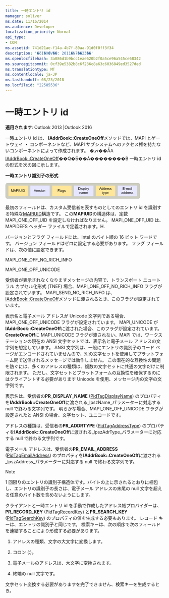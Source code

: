 ```yaml
---
title: 一時エントリ id
manager: soliver
ms.date: 11/16/2014
ms.audience: Developer
localization_priority: Normal
api_type:
- COM
ms.assetid: 741d21ae-f14a-4b7f-80aa-91d0f0ff3f34
description: '�ŏI�X�V��: 2011�N7��23��'
ms.openlocfilehash: 3a086d1b9bcc1eae620b2f0a5ce96a545ce68342
ms.sourcegitcommit: 0cf39e5382b8c6f236c8a63c6036849ed3527ded
ms.translationtype: MT
ms.contentlocale: ja-JP
ms.lasthandoff: 08/23/2018
ms.locfileid: "22585536"
---
```

# <a name="one-off-entry-identifiers"></a>一時エントリ id
  
**適用されます**: Outlook 2013 |Outlook 2016 
  
一時エントリ id は、 **IAddrBook::CreateOneOff**メソッドでは、MAPI とゲートウェイ ・ コンポーネントなど、MAPI サブシステムへのアクセス権を持たないコンポーネントによって作成されます。 �ڍׂɂ��ẮA [IAddrBook::CreateOneOff](iaddrbook-createoneoff.md)��Q�Ƃ��Ă��������B 一時エントリ id の形式を次の図に示します。
  
**一時エントリ識別子の形式**
  
![一時エントリの識別子の形式](media/amapi_69.gif "一時エントリの識別子の形式")
  
最初のフィールドは、カスタム受信者を表すものとしてのエントリ id を識別する特殊な[MAPIUID](mapiuid.md)構造です。 この**MAPIUID**の構造体は、定数 MAPI_ONE_OFF_UID を設定しなければなりません。 MAPI_ONE_OFF_UID は、MAPIDEFS ヘッダー ファイルで定義されます。H. 
  
バージョンとフラグ フィールドには、Intel のバイト順の 16 ビット ワードです。 バージョン フィールドはゼロに設定する必要があります。 フラグ フィールドは、次の値に設定できます。
  
MAPI_ONE_OFF_NO_RICH_INFO
  
MAPI_ONE_OFF_UNICODE
  
受信者が表示されなくなりますメッセージの内容で、トランスポート ニュートラル カプセル化形式 (TNEF) 場合、MAPI_ONE_OFF_NO_RICH_INFO フラグが設定されています。 MAPI_SEND_NO_RICH_INFO は、 [IAddrBook::CreateOneOff](iaddrbook-createoneoff.md)メソッドに渡されるとき、このフラグが設定されています。 
  
表示名と電子メール アドレスが Unicode 文字列である場合、MAPI_ONE_OFF_UNICODE フラグが設定されています。 MAPI_UNICODE が**IAddrBook::CreateOneOff**に渡された場合、このフラグが設定されています。 **CreateOneOff**に MAPI_UNICODE フラグが渡されない、MAPI では、ワークステーションの現在の ANSI 文字セットでは、表示名と電子メール アドレスの文字列を想定しています。 ANSI 文字列は、一般にエントリの識別子のコード ページがエンコードされていませんので、別の文字セットを使用してプラットフォーム間で送信されるメッセージでは動作しません。 この潜在的な互換性の問題を防ぐには、多くのアドレスの種類は、複数の文字セットに共通の文字だけに制限されます。 ただし、文字セットとプラットフォームの互換性を確保するのにはクライアントする必要があります Unicode を使用、メッセージ内の文字の文字列です。
  
表示名は、受信者の**PR_DISPLAY_NAME** ([PidTagDisplayName](pidtagdisplayname-canonical-property.md)) のプロパティを**IAddrBook::CreateOneOff**に渡される_lpszName_パラメーターに対応する null で終わる文字列です。 明らかな場合、MAPI_ONE_OFF_UNICODE フラグが設定されたと ANSI の場合、文字セット、ユニコードです。 
  
アドレスの種類は、受信者の**PR_ADDRTYPE** ([PidTagAddressType](pidtagaddresstype-canonical-property.md)) のプロパティを**IAddrBook::CreateOneOff**に渡される_lpszAdrType_パラメーターに対応する null で終わる文字列です。 
  
電子メール アドレスは、受信者の**PR_EMAIL_ADDRESS** ([PidTagEmailAddress](pidtagemailaddress-canonical-property.md)) のプロパティを**IAddrBook::CreateOneOff**に渡される_lpszAddress_パラメーターに対応する null で終わる文字列です。 
  
> [!NOTE]
> 1 回限りのエントリの識別子構造体です。バイトの上に示されるとおりに梱包し、エントリの識別子の長さは、電子メール アドレスの末尾の null 文字を超える任意のバイト数を含めないようにします。 
  
クライアントと一時エントリ id を手動で作成したアドレス帳プロバイダーは、 **PR_RECORD_KEY** ([PidTagRecordKey](pidtagrecordkey-canonical-property.md)) と**PR_SEARCH_KEY** ([PidTagSearchKey](pidtagsearchkey-canonical-property.md)) のプロパティの値を生成する必要もあります。 レコード キーは、エントリの識別子と同じです。 検索キーは、次の順序で次のフィールドを連結することにより形成する必要があります。
  
1. アドレスの種類、文字の大文字に変換します。
    
2. コロン (:)。
    
3. 電子メールのアドレスは、大文字に変換されます。
    
4. 終端の null 文字です。
    
文字セット変換する必要がありますを完了できません、検索キーを生成するとき。
  

